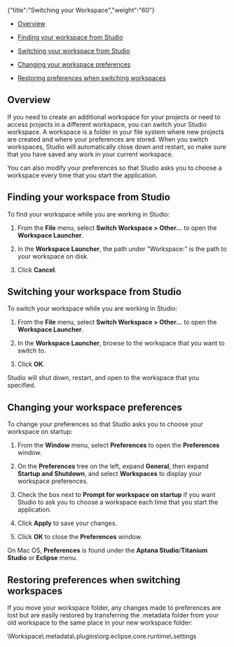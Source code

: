{"title":"Switching your Workspace","weight":"60"}

* [Overview](#Overview)

* [Finding your workspace from Studio](#FindingyourworkspacefromStudio)

* [Switching your workspace from Studio](#SwitchingyourworkspacefromStudio)

* [Changing your workspace preferences](#Changingyourworkspacepreferences)

* [Restoring preferences when switching workspaces](#Restoringpreferenceswhenswitchingworkspaces)


## Overview

If you need to create an additional workspace for your projects or need to access projects in a different workspace, you can switch your Studio workspace. A workspace is a folder in your file system where new projects are created and where your preferences are stored. When you switch workspaces, Studio will automatically close down and restart, so make sure that you have saved any work in your current workspace.

You can also modify your preferences so that Studio asks you to choose a workspace every time that you start the application.

## Finding your workspace from Studio

To find your workspace while you are working in Studio:

1. From the **File** menu, select **Switch Workspace > Other...** to open the **Workspace Launcher**.

2. In the **Workspace Launcher**, the path under "Workspace:" is the path to your workspace on disk.

3. Click **Cancel**.


## Switching your workspace from Studio

To switch your workspace while you are working in Studio:

1. From the **File** menu, select **Switch Workspace > Other...** to open the **Workspace Launcher**.

2. In the **Workspace Launcher**, browse to the workspace that you want to switch to.

3. Click **OK**.


Studio will shut down, restart, and open to the workspace that you specified.

## Changing your workspace preferences

To change your preferences so that Studio asks you to choose your workspace on startup:

1. From the **Window** menu, select **Preferences** to open the **Preferences** window.

2. On the **Preferences** tree on the left, expand **General**, then expand **Startup and Shutdown**, and select **Workspaces** to display your workspace preferences.

3. Check the box next to **Prompt for workspace on startup** if you want Studio to ask you to choose a workspace each time that you start the application.

4. Click **Apply** to save your changes.

5. Click **OK** to close the **Preferences** window.


On Mac OS, **Preferences** is found under the **Aptana Studio**/**Titanium Studio** or **Eclipse** menu.

## Restoring preferences when switching workspaces

If you move your workspace folder, any changes made to preferences are lost but are easily restored by transferring the .metadata folder from your old workspace to the same place in your new workspace folder:

\\Workspace\\.metadata\\.plugins\\org.eclipse.core.runtime\\.settings
